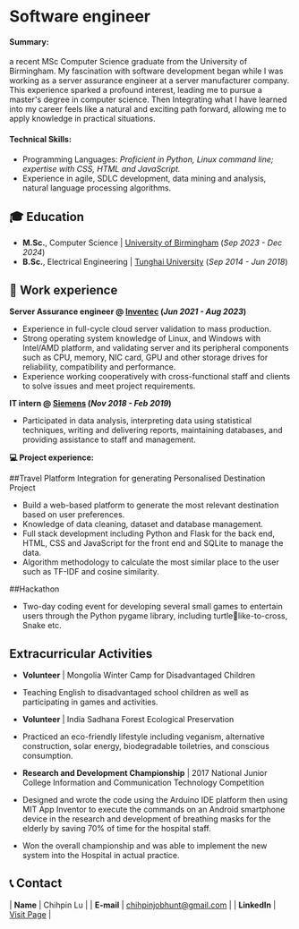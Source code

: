 # Software engineer

#### Summary: 
a recent MSc Computer Science graduate from the University of Birmingham. My fascination with software development began while I was working as a server assurance engineer at a server manufacturer company. This experience sparked a profound interest, leading me to pursue a master's degree in computer science. Then Integrating what I have learned into my career feels like a natural and exciting path forward, allowing me to apply knowledge in practical situations.

#### Technical Skills:

- Programming Languages: _Proficient in Python, Linux command line; expertise with CSS, HTML and JavaScript._
- Experience in agile, SDLC development, data mining and analysis, natural language processing algorithms.
  
## 🎓 Education		  		
- **M.Sc.**, Computer Science	| <a href="https://www.birmingham.ac.uk/" target="_blank">University of Birmingham</a> (_Sep 2023 - Dec 2024_)	 			        		
- **B.Sc.**, Electrical Engineering | <a href="https://eng.thu.edu.tw/" target="_blank">Tunghai University</a> (_Sep 2014 - Jun 2018_)

## 💼 Work experience 
**Server Assurance engineer @ <a href="https://www.inventec.com/en" target="_blank">Inventec</a> (_Jun 2021 - Aug 2023_)**
- Experience in full-cycle cloud server validation to mass production.
- Strong operating system knowledge of Linux, and Windows with Intel/AMD platform, and validating server and its peripheral components such as CPU, memory, NIC card, GPU and other storage drives for reliability, compatibility and performance. 
- Experience working cooperatively with cross-functional staff and clients to solve issues and meet project requirements.<br>

**IT intern @ <a href="https://www.siemens.com/global/en" target="_blank">Siemens</a> (_Nov 2018 - Feb 2019_)**
- Participated in data analysis, interpreting data using statistical techniques, writing and delivering reports, maintaining databases, and providing assistance to staff and management.

**💻 Project experience:**

##Travel Platform Integration for generating Personalised Destination Project
- Build a web-based platform to generate the most relevant destination based on user preferences.
- Knowledge of data cleaning, dataset and database management.
- Full stack development including Python and Flask for the back end, HTML, CSS and JavaScript for the front end and SQLite to manage the data.
- Algorithm methodology to calculate the most similar place to the user such as TF-IDF and cosine similarity.

##Hackathon
- Two-day coding event for developing several small games to entertain users through the Python pygame library, including turtlelike-to-cross, Snake etc.

##  Extracurricular Activities
- **Volunteer** | Mongolia Winter Camp for Disadvantaged Children
- Teaching English to disadvantaged school children as well as participating in games and activities.

- **Volunteer** | India Sadhana Forest Ecological Preservation
- Practiced an eco-friendly lifestyle including veganism, alternative construction, solar energy, biodegradable toiletries, and conscious consumption.

- **Research and Development Championship** | 2017 National Junior College Information and Communication Technology Competition
- Designed and wrote the code using the Arduino IDE platform then using MIT App Inventor to execute the commands on an 
Android smartphone device in the research and development of breathing masks for the elderly by saving 70% of time for 
the hospital staff.
- Won the overall championship and was able to implement the new system into the Hospital in actual practice.

## 📞 Contact

| **Name**     | Chihpin Lu | 
| **E-mail**   | chihpinjobhunt@gmail.com | 
| **LinkedIn** | <a href="https://www.linkedin.com/in/chihpin-lu-093aa2193/" target="_blank">Visit Page</a> | 
